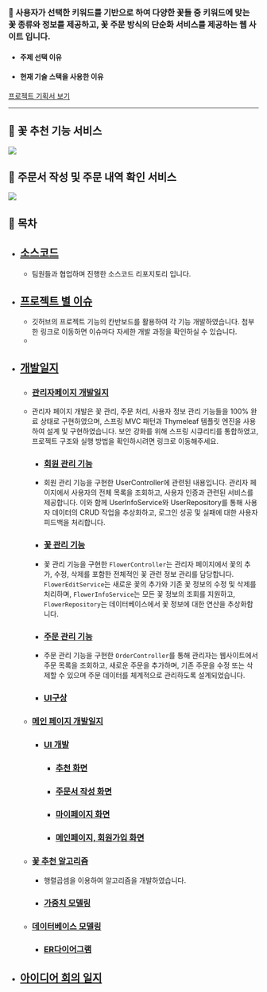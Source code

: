 ### 🌼 사용자가 선택한 키워드를 기반으로 하여 다양한 꽃들 중 키워드에 맞는 꽃 종류와 정보를 제공하고, 꽃 주문 방식의 단순화 서비스를 제공하는 웹 사이트 입니다.


- ####  주제 선택 이유

- #### 현재 기술 스택을 사용한 이유


[프로젝트 기획서 보기](https://github.com/donggyunhuh/TeamProject_Flower/blob/main/%EC%95%84%EC%9D%B4%EB%94%94%EC%96%B4%20%EB%B0%8F%20%EA%B0%9C%EB%B0%9C%EC%9D%BC%EC%A7%80/%EA%B8%B0%ED%9A%8D%EC%84%9C/%EB%8F%84%ED%99%94%EB%8B%A4%20%EA%BD%83%20%EC%B6%94%EC%B2%9C%20%EB%B0%8F%20%EC%A3%BC%EB%AC%B8%20%EC%9B%B9%EC%82%AC%EC%9D%B4%ED%8A%B8%20%EA%B8%B0%ED%9A%8D%EC%84%9C.pdf)

----

## 🌼 꽃 추천 기능 서비스

<img src="https://github.com/donggyunhuh/TeamProject_Flower/blob/main/%ED%94%84%EB%A1%9C%EC%A0%9D%ED%8A%B8%20%EC%82%AC%EC%A7%84/%EB%A9%94%EC%9D%B8%ED%8E%98%EC%9D%B4%EC%A7%80/%EC%B6%94%EC%B2%9C%EC%84%9C%EB%B9%84%EC%8A%A4.gif?raw=ture">

## 🌼 주문서 작성 및 주문 내역 확인 서비스

<img src="https://github.com/donggyunhuh/TeamProject_Flower/blob/main/%ED%94%84%EB%A1%9C%EC%A0%9D%ED%8A%B8%20%EC%82%AC%EC%A7%84/%EB%A9%94%EC%9D%B8%ED%8E%98%EC%9D%B4%EC%A7%80/%EC%A3%BC%EB%AC%B8%EC%84%9C%EC%9E%91%EC%84%B1.gif?raw=ture">


## 🌼 목차


- ## [소스코드](https://github.com/donggyunhuh/TeamProjectFlower_Sourcecode.git)
  - 팀원들과 협업하며 진행한 소스코드 리포지토리 입니다.
- ## [프로젝트 별 이슈](https://github.com/donggyunhuh/TeamProjectFlower_Sourcecode/issues)
  - 깃허브의 프로젝트 기능의 칸반보드를 활용하여 각 기능 개발하였습니다. 첨부한 링크로 이동하면 이슈마다 자세한 개발 과정을 확인하실 수 있습니다.
  - <img src="">
- ## [개발일지](https://github.com/donggyunhuh/TeamProject_Flower/tree/main/%EC%95%84%EC%9D%B4%EB%94%94%EC%96%B4%20%EB%B0%8F%20%EA%B0%9C%EB%B0%9C%EC%9D%BC%EC%A7%80/%EA%B0%9C%EB%B0%9C%EC%9D%BC%EC%A7%80)
  - ### [관리자페이지 개발일지](https://github.com/donggyunhuh/TeamProject_Flower/tree/main/%EC%95%84%EC%9D%B4%EB%94%94%EC%96%B4%20%EB%B0%8F%20%EA%B0%9C%EB%B0%9C%EC%9D%BC%EC%A7%80/%EA%B0%9C%EB%B0%9C%EC%9D%BC%EC%A7%80/%EA%B4%80%EB%A6%AC%EC%9E%90%ED%8E%98%EC%9D%B4%EC%A7%80%20%EA%B0%9C%EB%B0%9C)
  - 관리자 페이지 개발은 꽃 관리, 주문 처리, 사용자 정보 관리 기능들을 100% 완료 상태로 구현하였으며, 스프링 MVC 패턴과 Thymeleaf 템플릿 엔진을 사용하여 설계 및 구현하였습니다. 보안 강화를 위해 스프링 시큐리티를 통합하였고, 프로젝트 구조와 실행 방법을 확인하시려면 링크로 이동해주세요.
    - ### [회원 관리 기능](https://github.com/donggyunhuh/TeamProject_Flower/tree/main/%EC%95%84%EC%9D%B4%EB%94%94%EC%96%B4%20%EB%B0%8F%20%EA%B0%9C%EB%B0%9C%EC%9D%BC%EC%A7%80/%EA%B0%9C%EB%B0%9C%EC%9D%BC%EC%A7%80/%EA%B4%80%EB%A6%AC%EC%9E%90%ED%8E%98%EC%9D%B4%EC%A7%80%20%EA%B0%9C%EB%B0%9C/%ED%9A%8C%EC%9B%90%20%EA%B4%80%EB%A6%AC%20%EA%B8%B0%EB%8A%A5)
    - 회원 관리 기능을 구현한 UserController에 관련된 내용입니다. 관리자 페이지에서 사용자의 전체 목록을 조회하고, 사용자 인증과 관련된 서비스를 제공합니다. 이와 함께 UserInfoService와 UserRepository를 통해 사용자 데이터의 CRUD 작업을 추상화하고, 로그인 성공 및 실패에 대한 사용자 피드백을 처리합니다.
    - ### [꽃 관리 기능](https://github.com/donggyunhuh/TeamProject_Flower/tree/main/%EC%95%84%EC%9D%B4%EB%94%94%EC%96%B4%20%EB%B0%8F%20%EA%B0%9C%EB%B0%9C%EC%9D%BC%EC%A7%80/%EA%B0%9C%EB%B0%9C%EC%9D%BC%EC%A7%80/%EA%B4%80%EB%A6%AC%EC%9E%90%ED%8E%98%EC%9D%B4%EC%A7%80%20%EA%B0%9C%EB%B0%9C/%EA%BD%83%20%EA%B4%80%EB%A6%AC%20%EA%B8%B0%EB%8A%A5)
    - 꽃 관리 기능을 구현한 `FlowerController`는 관리자 페이지에서 꽃의 추가, 수정, 삭제를 포함한 전체적인 꽃 관련 정보 관리를 담당합니다. `FlowerEditService`는 새로운 꽃의 추가와 기존 꽃 정보의 수정 및 삭제를 처리하며, `FlowerInfoService`는 모든 꽃 정보의 조회를 지원하고, `FlowerRepository`는 데이터베이스에서 꽃 정보에 대한 연산을 추상화합니다.
    - ### [주문 관리 기능](https://github.com/donggyunhuh/TeamProject_Flower/tree/main/%EC%95%84%EC%9D%B4%EB%94%94%EC%96%B4%20%EB%B0%8F%20%EA%B0%9C%EB%B0%9C%EC%9D%BC%EC%A7%80/%EA%B0%9C%EB%B0%9C%EC%9D%BC%EC%A7%80/%EA%B4%80%EB%A6%AC%EC%9E%90%ED%8E%98%EC%9D%B4%EC%A7%80%20%EA%B0%9C%EB%B0%9C/%EC%A3%BC%EB%AC%B8%20%EA%B4%80%EB%A6%AC%20%EA%B8%B0%EB%8A%A5)
    - 주문 관리 기능을 구현한 `OrderController`를 통해 관리자는 웹사이트에서 주문 목록을 조회하고, 새로운 주문을 추가하며, 기존 주문을 수정 또는 삭제할 수 있으며 주문 데이터를 체계적으로 관리하도록 설계되었습니다.
    - ### [UI구상](https://github.com/donggyunhuh/TeamProject_Flower/tree/main/%EC%95%84%EC%9D%B4%EB%94%94%EC%96%B4%20%EB%B0%8F%20%EA%B0%9C%EB%B0%9C%EC%9D%BC%EC%A7%80/%EA%B0%9C%EB%B0%9C%EC%9D%BC%EC%A7%80/%EA%B4%80%EB%A6%AC%EC%9E%90%ED%8E%98%EC%9D%B4%EC%A7%80%20%EA%B0%9C%EB%B0%9C/UI%EA%B5%AC%EC%83%81)
  - ### [메인 페이지 개발일지](https://github.com/donggyunhuh/TeamProject_Flower/tree/main/%EC%95%84%EC%9D%B4%EB%94%94%EC%96%B4%20%EB%B0%8F%20%EA%B0%9C%EB%B0%9C%EC%9D%BC%EC%A7%80/%EA%B0%9C%EB%B0%9C%EC%9D%BC%EC%A7%80)
    - ### [UI 개발](https://github.com/donggyunhuh/TeamProject_Flower/tree/main/%EC%95%84%EC%9D%B4%EB%94%94%EC%96%B4%20%EB%B0%8F%20%EA%B0%9C%EB%B0%9C%EC%9D%BC%EC%A7%80/%EA%B0%9C%EB%B0%9C%EC%9D%BC%EC%A7%80/UI%20%EA%B0%9C%EB%B0%9C)
      - ### [추천 화면](https://github.com/donggyunhuh/TeamProject_Flower/tree/main/%EC%95%84%EC%9D%B4%EB%94%94%EC%96%B4%20%EB%B0%8F%20%EA%B0%9C%EB%B0%9C%EC%9D%BC%EC%A7%80/%EA%B0%9C%EB%B0%9C%EC%9D%BC%EC%A7%80/UI%20%EA%B0%9C%EB%B0%9C/RECOMMEND%20%ED%8E%98%EC%9D%B4%EC%A7%80)
      - ### [주문서 작성 화면](https://github.com/donggyunhuh/TeamProject_Flower/tree/main/%EC%95%84%EC%9D%B4%EB%94%94%EC%96%B4%20%EB%B0%8F%20%EA%B0%9C%EB%B0%9C%EC%9D%BC%EC%A7%80/%EA%B0%9C%EB%B0%9C%EC%9D%BC%EC%A7%80/UI%20%EA%B0%9C%EB%B0%9C/ORDER%20%ED%8E%98%EC%9D%B4%EC%A7%80)
      - ### [마이페이지 화면](https://github.com/donggyunhuh/TeamProject_Flower/tree/main/%EC%95%84%EC%9D%B4%EB%94%94%EC%96%B4%20%EB%B0%8F%20%EA%B0%9C%EB%B0%9C%EC%9D%BC%EC%A7%80/%EA%B0%9C%EB%B0%9C%EC%9D%BC%EC%A7%80/UI%20%EA%B0%9C%EB%B0%9C/MYPAGE%20%ED%8E%98%EC%9D%B4%EC%A7%80)
      - ### [메인페이지, 회원가입 화면](https://github.com/donggyunhuh/TeamProject_Flower/tree/main/%EC%95%84%EC%9D%B4%EB%94%94%EC%96%B4%20%EB%B0%8F%20%EA%B0%9C%EB%B0%9C%EC%9D%BC%EC%A7%80/%EA%B0%9C%EB%B0%9C%EC%9D%BC%EC%A7%80/UI%20%EA%B0%9C%EB%B0%9C/%EB%A9%94%EC%9D%B8%20%ED%8E%98%EC%9D%B4%EC%A7%80)
  - ### [꽃 추천 알고리즘](https://github.com/donggyunhuh/TeamProject_Flower/tree/main/%EC%95%84%EC%9D%B4%EB%94%94%EC%96%B4%20%EB%B0%8F%20%EA%B0%9C%EB%B0%9C%EC%9D%BC%EC%A7%80/%EA%B0%9C%EB%B0%9C%EC%9D%BC%EC%A7%80/%EA%BD%83%20%EC%B6%94%EC%B2%9C%20%EA%B8%B0%EB%8A%A5%20%EA%B0%9C%EB%B0%9C)
    -  행렬곱셈을 이용하여 알고리즘을 개발하였습니다.
      - ### [가중치 모델링]()
  - ### [데이터베이스 모델링](https://github.com/donggyunhuh/TeamProject_Flower/tree/main/%EC%95%84%EC%9D%B4%EB%94%94%EC%96%B4%20%EB%B0%8F%20%EA%B0%9C%EB%B0%9C%EC%9D%BC%EC%A7%80/%EA%B0%9C%EB%B0%9C%EC%9D%BC%EC%A7%80/%EB%8D%B0%EC%9D%B4%ED%84%B0%EB%B2%A0%EC%9D%B4%EC%8A%A4%20%EA%B0%9C%EB%B0%9C)
    - ### [ER다이어그램]()
- ## [아이디어 회의 일지](https://github.com/donggyunhuh/TeamProject_Flower/tree/main/%EC%95%84%EC%9D%B4%EB%94%94%EC%96%B4%20%EB%B0%8F%20%EA%B0%9C%EB%B0%9C%EC%9D%BC%EC%A7%80/%EC%95%84%EC%9D%B4%EB%94%94%EC%96%B4%20%ED%9A%8C%EC%9D%98%EC%9D%BC%EC%A7%80)
